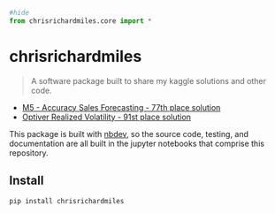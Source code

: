 
``` python
#hide
from chrisrichardmiles.core import *
```

# chrisrichardmiles

> A software package built to share my kaggle solutions and other code.

-   [M5 - Accuracy Sales Forecasting - 77th place
    solution](https://github.com/ChrisRichardMiles/chrisrichardmiles/tree/master/projects/m5)
-   [Optiver Realized Volatility - 91st place
    solution](https://github.com/ChrisRichardMiles/chrisrichardmiles/tree/master/projects/optiver)

This package is built with [nbdev](https://nbdev.fast.ai/), so the
source code, testing, and documentation are all built in the jupyter
notebooks that comprise this repository.

## Install

`pip install chrisrichardmiles`
